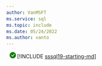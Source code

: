 ```yaml
---
author: VanMSFT
ms.service: sql
ms.topic: include
ms.date: 05/24/2022
ms.author: vanto
---
```


![yes](../media/yes-icon.png)[!INCLUDE [sssql19-starting-md](../sssql19-starting-md.md)]

